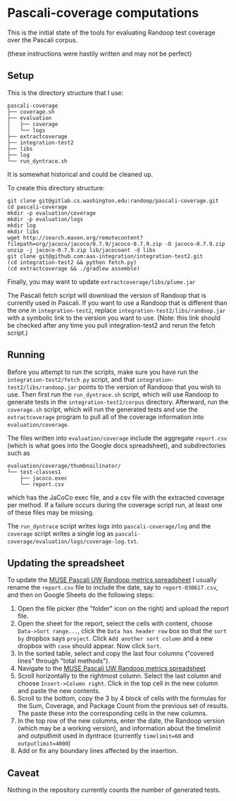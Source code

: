 # Pascali-coverage computations

This is the initial state of the tools for evaluating Randoop test coverage over
the Pascali corpus.

(these instructions were hastily written and may not be perfect)

## Setup

This is the directory structure that I use:
```
pascali-coverage
├── coverage.sh
├── evaluation
│   ├── coverage
│   └── logs
├── extractcoverage
├── integration-test2
├── libs
├── log
└── run_dyntrace.sh
```
It is somewhat historical and could be cleaned up.

To create this directory structure:
```
git clone git@gitlab.cs.washington.edu:randoop/pascali-coverage.git
cd pascali-coverage
mkdir -p evaluation/coverage
mkdir -p evaluation/logs
mkdir log
mkdir libs
wget http://search.maven.org/remotecontent?filepath=org/jacoco/jacoco/0.7.9/jacoco-0.7.9.zip -O jacoco-0.7.9.zip
unzip -j jacoco-0.7.9.zip lib/jacocoant -d libs
git clone git@github.com:aas-integration/integration-test2.git
(cd integration-test2 && python fetch.py)
(cd extractcoverage && ./gradlew assemble)
```

Finally, you may want to update `extractcoverage/libs/plume.jar`

The Pascali fetch script will download the version of Randoop that is currently used in
Pascali.
If you want to use a Randoop that is different than the one in `integration-test2`,
replace `integration-test2/libs/randoop.jar` with a symbolic link to the version
you want to use.
(Note: this link should be checked after any time you pull integration-test2 and
rerun the fetch script.)

## Running

Before you attempt to run the scripts, make sure you have run the
`integration-test2/fetch.py` script, and that
`integration-test2/libs/randoop.jar` points to the version of Randoop that you
wish to use.
Then first run the `run_dyntrace.sh` script, which will use Randoop to generate
tests in the `integration-test2/corpus` directory.
Afterward, run the `coverage.sh` script, which will run the generated tests and
use the `extractcoverage` program to pull all of the coverage information into
`evaluation/coverage`.

The files written into `evaluation/coverage` include the aggregate `report.csv` (which is what goes into the Google docs spreadsheet), and subdirectories such as

```
evaluation/coverage/thumbnailinator/
└── test-classes1
    ├── jacoco.exec
    └── report.csv
```    

which has the JaCoCo exec file, and a csv file with the extracted coverage per method.
If a failure occurs during the coverage script run, at least one of these files may be missing.

The `run_dyntrace` script writes logs into `pascali-coverage/log` and the `coverage` script writes a single log as `pascali-coverage/evaluation/logs/coverage-log.txt`.

## Updating the spreadsheet

To update the
[MUSE Pascali UW Randoop metrics spreadsheet](https://docs.google.com/spreadsheets/d/1SOh1EtNzQsSsTyFwOmIDMHK_HziKncqirLuQDoH7yEs/edit#gid=1134337280)
I usually rename the `report.csv` file to include the date, say to `report-030617.csv`, and then on Google Sheets do the following steps:
1. Open the file picker (the "folder" icon on the right) and upload the report file.
2. Open the sheet for the report, select the cells with content, choose `Data->Sort range...`, click the `Data has header row` box so that the `sort by` dropbox says `project`. Click `Add another sort column` and a new dropbox with `case` should appear. Now click `Sort`.
3. In the sorted table, select and copy the last four columns ("covered lines" through "total methods").
4. Navigate to the [MUSE Pascali UW Randoop metrics spreadsheet](https://docs.google.com/spreadsheets/d/1SOh1EtNzQsSsTyFwOmIDMHK_HziKncqirLuQDoH7yEs/edit#gid=1134337280)
5. Scroll horizontally to the rightmost column. Select the last column and choose `Insert->Column right`.
Click in the top cell in the new column and paste the new contents.
6. Scroll to the bottom, copy the 3 by 4 block of cells with the formulas for the Sum, Coverage, and Package Count from the previous set of results. The paste these into the corresponding cells in the new columns.
7. In the top row of the new columns, enter the date, the Randoop version (which may be a working version), and information about the timelimit and outputlimit used in dyntrace (currently `timelimit=60` and `outputlimit=4000`)
8. Add or fix any  boundary lines affected by the insertion.




## Caveat

Nothing in the repository currently counts the number of generated tests.
